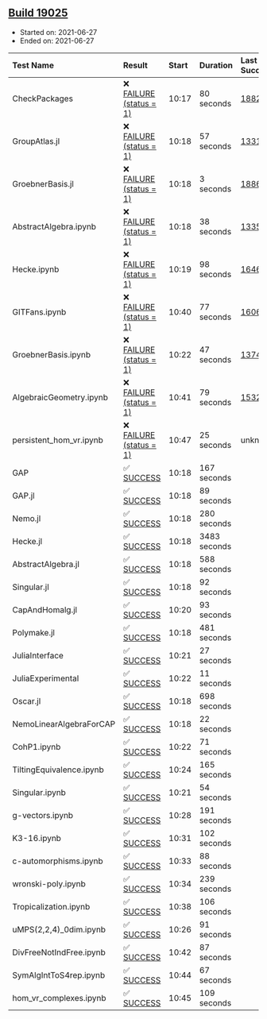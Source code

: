 ## [Build 19025](https://oscarci.mathematik.uni-kl.de/job/oscar/19025/)

* Started on: 2021-06-27
* Ended on: 2021-06-27

| Test Name    | Result | Start | Duration | Last Success | First Failure |
|:-------------|:-------|:------|:---------|:-------------|:--------------|
| CheckPackages | ❌ [FAILURE (status = 1)](https://oscarci.mathematik.uni-kl.de/job/oscar/19025/artifact/logs/build-19025/CheckPackages.log) | 10:17 | 80 seconds | [18822](https://oscarci.mathematik.uni-kl.de/job/oscar/18822/) | [18823](https://oscarci.mathematik.uni-kl.de/job/oscar/18823/) |
| GroupAtlas.jl | ❌ [FAILURE (status = 1)](https://oscarci.mathematik.uni-kl.de/job/oscar/19025/artifact/logs/build-19025/GroupAtlas.jl.log) | 10:18 | 57 seconds | [13311](https://oscarci.mathematik.uni-kl.de/job/oscar/13311/) | [13312](https://oscarci.mathematik.uni-kl.de/job/oscar/13312/) |
| GroebnerBasis.jl | ❌ [FAILURE (status = 1)](https://oscarci.mathematik.uni-kl.de/job/oscar/19025/artifact/logs/build-19025/GroebnerBasis.jl.log) | 10:18 | 3 seconds | [18864](https://oscarci.mathematik.uni-kl.de/job/oscar/18864/) | [18865](https://oscarci.mathematik.uni-kl.de/job/oscar/18865/) |
| AbstractAlgebra.ipynb | ❌ [FAILURE (status = 1)](https://oscarci.mathematik.uni-kl.de/job/oscar/19025/artifact/logs/build-19025/AbstractAlgebra.ipynb.log) | 10:18 | 38 seconds | [13355](https://oscarci.mathematik.uni-kl.de/job/oscar/13355/) | [13356](https://oscarci.mathematik.uni-kl.de/job/oscar/13356/) |
| Hecke.ipynb | ❌ [FAILURE (status = 1)](https://oscarci.mathematik.uni-kl.de/job/oscar/19025/artifact/logs/build-19025/Hecke.ipynb.log) | 10:19 | 98 seconds | [16463](https://oscarci.mathematik.uni-kl.de/job/oscar/16463/) | [16464](https://oscarci.mathematik.uni-kl.de/job/oscar/16464/) |
| GITFans.ipynb | ❌ [FAILURE (status = 1)](https://oscarci.mathematik.uni-kl.de/job/oscar/19025/artifact/logs/build-19025/GITFans.ipynb.log) | 10:40 | 77 seconds | [16068](https://oscarci.mathematik.uni-kl.de/job/oscar/16068/) | [16069](https://oscarci.mathematik.uni-kl.de/job/oscar/16069/) |
| GroebnerBasis.ipynb | ❌ [FAILURE (status = 1)](https://oscarci.mathematik.uni-kl.de/job/oscar/19025/artifact/logs/build-19025/GroebnerBasis.ipynb.log) | 10:22 | 47 seconds | [13748](https://oscarci.mathematik.uni-kl.de/job/oscar/13748/) | [13749](https://oscarci.mathematik.uni-kl.de/job/oscar/13749/) |
| AlgebraicGeometry.ipynb | ❌ [FAILURE (status = 1)](https://oscarci.mathematik.uni-kl.de/job/oscar/19025/artifact/logs/build-19025/AlgebraicGeometry.ipynb.log) | 10:41 | 79 seconds | [15322](https://oscarci.mathematik.uni-kl.de/job/oscar/15322/) | [15323](https://oscarci.mathematik.uni-kl.de/job/oscar/15323/) |
| persistent_hom_vr.ipynb | ❌ [FAILURE (status = 1)](https://oscarci.mathematik.uni-kl.de/job/oscar/19025/artifact/logs/build-19025/persistent_hom_vr.ipynb.log) | 10:47 | 25 seconds | unknown | unknown |
| GAP | ✅ [SUCCESS](https://oscarci.mathematik.uni-kl.de/job/oscar/19025/artifact/logs/build-19025/GAP.log) | 10:18 | 167 seconds |  |  |
| GAP.jl | ✅ [SUCCESS](https://oscarci.mathematik.uni-kl.de/job/oscar/19025/artifact/logs/build-19025/GAP.jl.log) | 10:18 | 89 seconds |  |  |
| Nemo.jl | ✅ [SUCCESS](https://oscarci.mathematik.uni-kl.de/job/oscar/19025/artifact/logs/build-19025/Nemo.jl.log) | 10:18 | 280 seconds |  |  |
| Hecke.jl | ✅ [SUCCESS](https://oscarci.mathematik.uni-kl.de/job/oscar/19025/artifact/logs/build-19025/Hecke.jl.log) | 10:18 | 3483 seconds |  |  |
| AbstractAlgebra.jl | ✅ [SUCCESS](https://oscarci.mathematik.uni-kl.de/job/oscar/19025/artifact/logs/build-19025/AbstractAlgebra.jl.log) | 10:18 | 588 seconds |  |  |
| Singular.jl | ✅ [SUCCESS](https://oscarci.mathematik.uni-kl.de/job/oscar/19025/artifact/logs/build-19025/Singular.jl.log) | 10:18 | 92 seconds |  |  |
| CapAndHomalg.jl | ✅ [SUCCESS](https://oscarci.mathematik.uni-kl.de/job/oscar/19025/artifact/logs/build-19025/CapAndHomalg.jl.log) | 10:20 | 93 seconds |  |  |
| Polymake.jl | ✅ [SUCCESS](https://oscarci.mathematik.uni-kl.de/job/oscar/19025/artifact/logs/build-19025/Polymake.jl.log) | 10:18 | 481 seconds |  |  |
| JuliaInterface | ✅ [SUCCESS](https://oscarci.mathematik.uni-kl.de/job/oscar/19025/artifact/logs/build-19025/JuliaInterface.log) | 10:21 | 27 seconds |  |  |
| JuliaExperimental | ✅ [SUCCESS](https://oscarci.mathematik.uni-kl.de/job/oscar/19025/artifact/logs/build-19025/JuliaExperimental.log) | 10:22 | 11 seconds |  |  |
| Oscar.jl | ✅ [SUCCESS](https://oscarci.mathematik.uni-kl.de/job/oscar/19025/artifact/logs/build-19025/Oscar.jl.log) | 10:18 | 698 seconds |  |  |
| NemoLinearAlgebraForCAP | ✅ [SUCCESS](https://oscarci.mathematik.uni-kl.de/job/oscar/19025/artifact/logs/build-19025/NemoLinearAlgebraForCAP.log) | 10:18 | 22 seconds |  |  |
| CohP1.ipynb | ✅ [SUCCESS](https://oscarci.mathematik.uni-kl.de/job/oscar/19025/artifact/logs/build-19025/CohP1.ipynb.log) | 10:22 | 71 seconds |  |  |
| TiltingEquivalence.ipynb | ✅ [SUCCESS](https://oscarci.mathematik.uni-kl.de/job/oscar/19025/artifact/logs/build-19025/TiltingEquivalence.ipynb.log) | 10:24 | 165 seconds |  |  |
| Singular.ipynb | ✅ [SUCCESS](https://oscarci.mathematik.uni-kl.de/job/oscar/19025/artifact/logs/build-19025/Singular.ipynb.log) | 10:21 | 54 seconds |  |  |
| g-vectors.ipynb | ✅ [SUCCESS](https://oscarci.mathematik.uni-kl.de/job/oscar/19025/artifact/logs/build-19025/g-vectors.ipynb.log) | 10:28 | 191 seconds |  |  |
| K3-16.ipynb | ✅ [SUCCESS](https://oscarci.mathematik.uni-kl.de/job/oscar/19025/artifact/logs/build-19025/K3-16.ipynb.log) | 10:31 | 102 seconds |  |  |
| c-automorphisms.ipynb | ✅ [SUCCESS](https://oscarci.mathematik.uni-kl.de/job/oscar/19025/artifact/logs/build-19025/c-automorphisms.ipynb.log) | 10:33 | 88 seconds |  |  |
| wronski-poly.ipynb | ✅ [SUCCESS](https://oscarci.mathematik.uni-kl.de/job/oscar/19025/artifact/logs/build-19025/wronski-poly.ipynb.log) | 10:34 | 239 seconds |  |  |
| Tropicalization.ipynb | ✅ [SUCCESS](https://oscarci.mathematik.uni-kl.de/job/oscar/19025/artifact/logs/build-19025/Tropicalization.ipynb.log) | 10:38 | 106 seconds |  |  |
| uMPS(2,2,4)_0dim.ipynb | ✅ [SUCCESS](https://oscarci.mathematik.uni-kl.de/job/oscar/19025/artifact/logs/build-19025/uMPS-2-2-4-_0dim.ipynb.log) | 10:26 | 91 seconds |  |  |
| DivFreeNotIndFree.ipynb | ✅ [SUCCESS](https://oscarci.mathematik.uni-kl.de/job/oscar/19025/artifact/logs/build-19025/DivFreeNotIndFree.ipynb.log) | 10:42 | 87 seconds |  |  |
| SymAlgIntToS4rep.ipynb | ✅ [SUCCESS](https://oscarci.mathematik.uni-kl.de/job/oscar/19025/artifact/logs/build-19025/SymAlgIntToS4rep.ipynb.log) | 10:44 | 67 seconds |  |  |
| hom_vr_complexes.ipynb | ✅ [SUCCESS](https://oscarci.mathematik.uni-kl.de/job/oscar/19025/artifact/logs/build-19025/hom_vr_complexes.ipynb.log) | 10:45 | 109 seconds |  |  |
